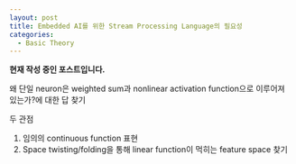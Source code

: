 ```yaml
---
layout: post
title: Embedded AI를 위한 Stream Processing Language의 필요성
categories:
  - Basic Theory
---
```


**현재 작성 중인 포스트입니다.**

왜 단일 neuron은 weighted sum과 nonlinear activation function으로 이루어져 있는가?에 대한 답 찾기

두 관점

1. 임의의 continuous function 표현
2. Space twisting/folding을 통해 linear function이 먹히는 feature space 찾기
